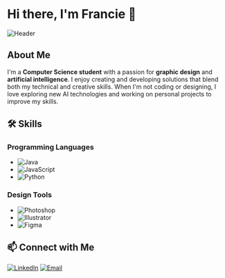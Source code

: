 # Hi there, I'm Francie 👋

![Header](https://drive.google.com/uc?export=view&id=1OGPiCqwbOjvGsL2qN5wBPTosj5PHTmup)

## About Me
I'm a **Computer Science student** with a passion for **graphic design** and **artificial intelligence**. I enjoy creating and developing solutions that blend both my technical and creative skills. When I'm not coding or designing, I love exploring new AI technologies and working on personal projects to improve my skills.

## 🛠️ Skills
### Programming Languages
- ![Java](https://img.shields.io/badge/Java-007396?style=for-the-badge&logo=java&logoColor=white)
- ![JavaScript](https://img.shields.io/badge/JavaScript-F7DF1E?style=for-the-badge&logo=javascript&logoColor=black)
- ![Python](https://img.shields.io/badge/Python-3776AB?style=for-the-badge&logo=python&logoColor=white)

### Design Tools
- ![Photoshop](https://img.shields.io/badge/Adobe%20Photoshop-31A8FF?style=for-the-badge&logo=adobephotoshop&logoColor=white)
- ![Illustrator](https://img.shields.io/badge/Adobe%20Illustrator-FF9A00?style=for-the-badge&logo=adobeillustrator&logoColor=white)
- ![Figma](https://img.shields.io/badge/Figma-F24E1E?style=for-the-badge&logo=figma&logoColor=white)

## 📫 Connect with Me
[![LinkedIn](https://img.shields.io/badge/LinkedIn-0A66C2?style=for-the-badge&logo=linkedin&logoColor=white)](https://www.linkedin.com/in/franciegalapate/)
[![Email](https://img.shields.io/badge/Email-EA4335?style=for-the-badge&logo=gmail&logoColor=white)](mailto:francie.gabrielle2005@gmail.com)
